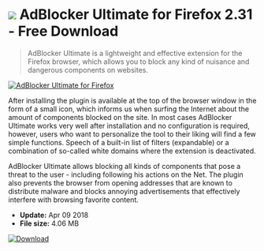 # ![](https://cdn.softexe.net/static/icon/8/adblocker-ultimate-dla-firefoksa-10410.png) AdBlocker Ultimate for Firefox 2.31 - Free Download

> AdBlocker Ultimate is a lightweight and effective extension for the Firefox browser, which allows you to block any kind of nuisance and dangerous components on websites.

[![AdBlocker Ultimate for Firefox](https://gallery.dpcdn.pl/imgc/Tools/81695/g_-_420x350_1.5_-_x010765b4-c8a1-47e4-b457-2693e37b39a5.png)](https://softexe.net/win/internet/browser-add-ons/adblocker-ultimate-for-firefox:pRdpR.html)

After installing the plugin is available at the top of the browser window in the form of a small icon, which informs us when surfing the Internet about the amount of components blocked on the site. In most cases AdBlocker Ultimate works very well after installation and no configuration is required, however, users who want to personalize the tool to their liking will find a few simple functions. Speech of a built-in list of filters (expandable) or a combination of so-called white domains where the extension is deactivated.
 
 AdBlocker Ultimate allows blocking all kinds of components that pose a threat to the user - including following his actions on the Net. The plugin also prevents the browser from opening addresses that are known to distribute malware and blocks annoying advertisements that effectively interfere with browsing favorite content.


- **Update:** Apr 09 2018
- **File size:** 4.06 MB

[![Download](https://cdn.softexe.net/static/img/download.png)](https://softexe.net/win/internet/browser-add-ons/adblocker-ultimate-for-firefox:pRdpR.html)

